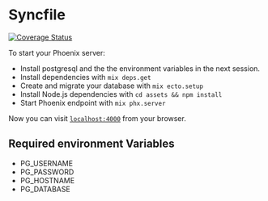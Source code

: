 # Syncfile

[![Coverage Status](https://coveralls.io/repos/github/andrelip/syncfile/badge.svg?branch=master)](https://coveralls.io/github/andrelip/syncfile?branch=master)

To start your Phoenix server:

  * Install postgresql and the the environment variables in the next session.
  * Install dependencies with `mix deps.get`
  * Create and migrate your database with `mix ecto.setup`
  * Install Node.js dependencies with `cd assets && npm install`
  * Start Phoenix endpoint with `mix phx.server`
  
Now you can visit [`localhost:4000`](http://localhost:4000) from your browser.

## Required environment Variables

* PG_USERNAME
* PG_PASSWORD
* PG_HOSTNAME
* PG_DATABASE